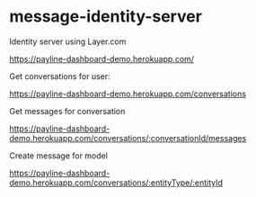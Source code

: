 # message-identity-server

Identity server using Layer.com

https://payline-dashboard-demo.herokuapp.com/

Get conversations for user:

https://payline-dashboard-demo.herokuapp.com/conversations

Get messages for conversation

https://payline-dashboard-demo.herokuapp.com/conversations/:conversationId/messages

Create message for model

https://payline-dashboard-demo.herokuapp.com/conversations/:entityType/:entityId
